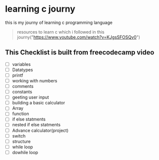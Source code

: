 # learning c journy
this is my journy of learning c programming language
>resources to learn c which i followed in this journy("https://www.youtube.com/watch?v=KJgsSFOSQv0")


 ## This Checklist is built from freecodecamp video
 - [ ] variables
 - [ ] Datatypes
 - [ ] printf
 - [ ] working with numbers
 - [ ] comments
 - [ ] constants
 - [ ] geeting user input
 - [ ] building a basic calculator
 - [ ] Array
 - [ ] function
 - [ ] if else statments
 - [ ] nested if else statments
 - [ ] Advance calculator(project)
 - [ ] switch
 - [ ] structure
 - [ ] while loop
 - [ ] dowhile loop
